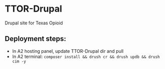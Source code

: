 # TTOR-Drupal
Drupal site for Texas Opioid

## Deployment steps:

 - In A2 hosting panel, update TTOR-Drupal dir and pull
 - In A2 terminal: `composer install && drush cr && drush updb && drush cim -y`


